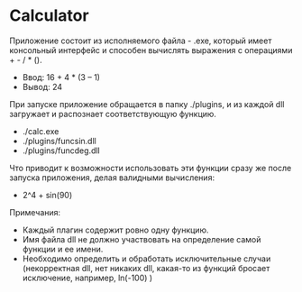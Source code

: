 # Calculator

Приложение состоит из исполняемого файла - .exe, который имеет консольный интерфейс и
способен вычислять выражения с операциями + - / * ().
- Ввод: 16 + 4 * (3 – 1)
- Вывод: 24

При запуске приложение обращается в папку ./plugins, и из каждой dll загружает и распознает
соответствующую функцию.
  - ./calc.exe
  - ./plugins/funcsin.dll
  - ./plugins/funcdeg.dll

Что приводит к возможности использовать эти функции сразу же после запуска приложения, делая валидными вычисления:
- 2^4 + sin(90)

Примечания: 
- Каждый плагин содержит ровно одну функцию. 
- Имя файла dll не должно участвовать на
определение самой функции и ее имени. 
- Необходимо определить и обработать исключительные случаи (некорректная dll, нет никаких dll, какая-то из функций бросает исключение, например, ln(-100) )
